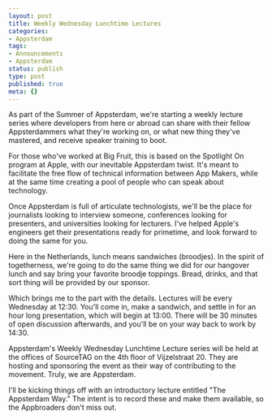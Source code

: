 ```yaml
---
layout: post
title: Weekly Wednesday Lunchtime Lectures
categories:
- Appsterdam
tags:
- Announcements
- Appsterdam
status: publish
type: post
published: true
meta: {}
---
```

As part of the Summer of Appsterdam, we're starting a weekly lecture series where developers from here or abroad can share with their fellow Appsterdammers what they're working on, or what new thing they've mastered, and receive speaker training to boot.

For those who've worked at Big Fruit, this is based on the Spotlight On program at Apple, with our inevitable Appsterdam twist. It's meant to facilitate the free flow of technical information between App Makers, while at the same time creating a pool of people who can speak about technology.

Once Appsterdam is full of articulate technologists, we'll be the place for journalists looking to interview someone, conferences looking for presenters, and universities looking for lecturers. I've helped Apple's engineers get their presentations ready for primetime, and look forward to doing the same for you.

Here in the Netherlands, lunch means sandwiches (broodjes). In the spirit of togetherness, we're going to do the same thing we did for our hangover lunch and say bring your favorite broodje toppings. Bread, drinks, and that sort thing will be provided by our sponsor.

Which brings me to the part with the details. Lectures will be every Wednesday at 12:30. You'll come in, make a sandwich, and settle in for an hour long presentation, which will begin at 13:00. There will be 30 minutes of open discussion afterwards, and you'll be on your way back to work by 14:30.

Appsterdam's Weekly Wednesday Lunchtime Lecture series will be held at the offices of SourceTAG on the 4th floor of Vijzelstraat 20. They are hosting and sponsoring the event as their way of contributing to the movement. Truly, we are Appsterdam.

I'll be kicking things off with an introductory lecture entitled "The Appsterdam Way." The intent is to record these and make them available, so the Appbroaders don't miss out.
